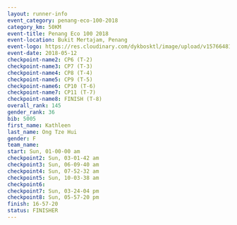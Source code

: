 ```yaml
--- 
layout: runner-info 
event_category: penang-eco-100-2018 
category_km: 50KM 
event-title: Penang Eco 100 2018 
event-location: Bukit Mertajam, Penang 
event-logo: https://res.cloudinary.com/dykbosktl/image/upload/v1576648106/Logo/Logo_lovxhg.jpg 
event-date: 2018-05-12 
checkpoint-name2: CP6 (T-2) 
checkpoint-name3: CP7 (T-3) 
checkpoint-name4: CP8 (T-4) 
checkpoint-name5: CP9 (T-5) 
checkpoint-name6: CP10 (T-6) 
checkpoint-name7: CP11 (T-7) 
checkpoint-name8: FINISH (T-8) 
overall_rank: 145
gender_rank: 36
bib: 5005
first_name: Kathleen
last_name: Ong Tze Hui
gender: F
team_name: 
start: Sun, 01-00-00 am
checkpoint2: Sun, 03-01-42 am
checkpoint3: Sun, 06-09-40 am
checkpoint4: Sun, 07-52-32 am
checkpoint5: Sun, 10-03-38 am
checkpoint6: 
checkpoint7: Sun, 03-24-04 pm
checkpoint8: Sun, 05-57-20 pm
finish: 16-57-20
status: FINISHER
--- 
```

